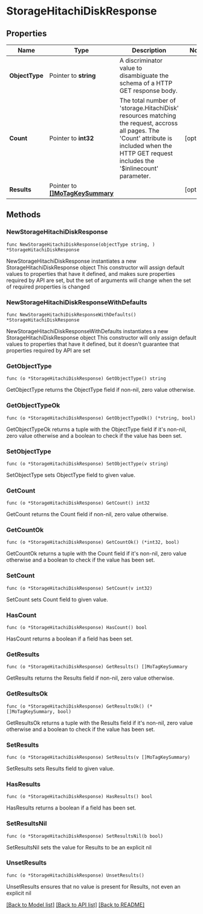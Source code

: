 # StorageHitachiDiskResponse

## Properties

Name | Type | Description | Notes
------------ | ------------- | ------------- | -------------
**ObjectType** | Pointer to **string** | A discriminator value to disambiguate the schema of a HTTP GET response body. | 
**Count** | Pointer to **int32** | The total number of &#39;storage.HitachiDisk&#39; resources matching the request, accross all pages. The &#39;Count&#39; attribute is included when the HTTP GET request includes the &#39;$inlinecount&#39; parameter. | [optional] 
**Results** | Pointer to [**[]MoTagKeySummary**](MoTagKeySummary.md) |  | [optional] 

## Methods

### NewStorageHitachiDiskResponse

`func NewStorageHitachiDiskResponse(objectType string, ) *StorageHitachiDiskResponse`

NewStorageHitachiDiskResponse instantiates a new StorageHitachiDiskResponse object
This constructor will assign default values to properties that have it defined,
and makes sure properties required by API are set, but the set of arguments
will change when the set of required properties is changed

### NewStorageHitachiDiskResponseWithDefaults

`func NewStorageHitachiDiskResponseWithDefaults() *StorageHitachiDiskResponse`

NewStorageHitachiDiskResponseWithDefaults instantiates a new StorageHitachiDiskResponse object
This constructor will only assign default values to properties that have it defined,
but it doesn't guarantee that properties required by API are set

### GetObjectType

`func (o *StorageHitachiDiskResponse) GetObjectType() string`

GetObjectType returns the ObjectType field if non-nil, zero value otherwise.

### GetObjectTypeOk

`func (o *StorageHitachiDiskResponse) GetObjectTypeOk() (*string, bool)`

GetObjectTypeOk returns a tuple with the ObjectType field if it's non-nil, zero value otherwise
and a boolean to check if the value has been set.

### SetObjectType

`func (o *StorageHitachiDiskResponse) SetObjectType(v string)`

SetObjectType sets ObjectType field to given value.


### GetCount

`func (o *StorageHitachiDiskResponse) GetCount() int32`

GetCount returns the Count field if non-nil, zero value otherwise.

### GetCountOk

`func (o *StorageHitachiDiskResponse) GetCountOk() (*int32, bool)`

GetCountOk returns a tuple with the Count field if it's non-nil, zero value otherwise
and a boolean to check if the value has been set.

### SetCount

`func (o *StorageHitachiDiskResponse) SetCount(v int32)`

SetCount sets Count field to given value.

### HasCount

`func (o *StorageHitachiDiskResponse) HasCount() bool`

HasCount returns a boolean if a field has been set.

### GetResults

`func (o *StorageHitachiDiskResponse) GetResults() []MoTagKeySummary`

GetResults returns the Results field if non-nil, zero value otherwise.

### GetResultsOk

`func (o *StorageHitachiDiskResponse) GetResultsOk() (*[]MoTagKeySummary, bool)`

GetResultsOk returns a tuple with the Results field if it's non-nil, zero value otherwise
and a boolean to check if the value has been set.

### SetResults

`func (o *StorageHitachiDiskResponse) SetResults(v []MoTagKeySummary)`

SetResults sets Results field to given value.

### HasResults

`func (o *StorageHitachiDiskResponse) HasResults() bool`

HasResults returns a boolean if a field has been set.

### SetResultsNil

`func (o *StorageHitachiDiskResponse) SetResultsNil(b bool)`

 SetResultsNil sets the value for Results to be an explicit nil

### UnsetResults
`func (o *StorageHitachiDiskResponse) UnsetResults()`

UnsetResults ensures that no value is present for Results, not even an explicit nil

[[Back to Model list]](../README.md#documentation-for-models) [[Back to API list]](../README.md#documentation-for-api-endpoints) [[Back to README]](../README.md)


